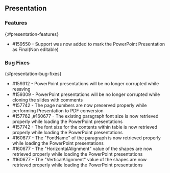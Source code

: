 ## Presentation

### Features
{:#presentation-features}
* \#159550 - Support was now added to mark the PowerPoint Presentation as Final(Non editable)

### Bug Fixes
{:#presentation-bug-fixes}
* \#159312 - PowerPoint presentations will be no longer corrupted while resaving
* \#159309 - PowerPoint presentations will be no longer corrupted while cloning the slides with comments
* \#157742 - The page numbers are now preserved properly while performing Presentation to PDF conversion
* \#157762 ,\#160677  - The existing paragraph font size is now retrieved properly while loading the PowerPoint presentations
* \#157742 - The font size for the contents within table is now retrieved properly while loading the PowerPoint presentations 
* \#160677 - The "FontName" of the paragraph is now retrieved properly while loading the PowerPoint presentations
* \#160677 - The "HorizontalAlignment" value of the shapes are now retrieved properly while loading the PowerPoint presentations
* \#160677 - The "VerticalAlignment" value of the shapes are now retrieved properly while loading the PowerPoint presentations
